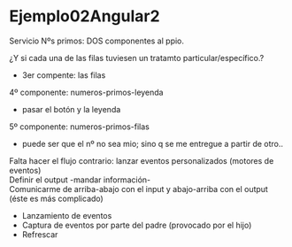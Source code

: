 # Ejemplo02Angular2
Servicio Nºs primos: DOS componentes al ppio.  

¿Y si cada una de las filas tuviesen un tratamto particular/específico.?  
- 3er compente: las filas  

4º componente: numeros-primos-leyenda  
- pasar el botón y la leyenda  

5º componente: numeros-primos-filas  
- puede ser que el nº no sea mio; sino q se me entregue a partir de otro..  

Falta hacer el flujo contrario: lanzar eventos personalizados (motores de eventos)  
Definir el output -mandar información-  
Comunicarme de arriba-abajo con el input y abajo-arriba con el output (éste es más complicado)  
- Lanzamiento de eventos
- Captura de eventos por parte del padre (provocado por el hijo)
- Refrescar